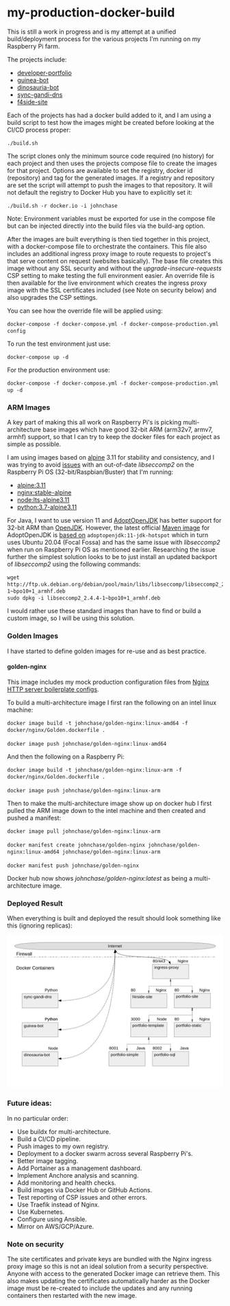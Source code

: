 # my-production-docker-build

This is still a work in progress and is my attempt at a unified build/deployment process for the various projects I'm running on my 
Raspberry Pi farm.

The projects include:

- [developer-portfolio](https://github.com/RatJuggler/developer-portfolio)
- [guinea-bot](https://github.com/RatJuggler/guinea-bot)
- [dinosauria-bot](https://github.com/RatJuggler/dinosauria-bot)
- [sync-gandi-dns](https://github.com/RatJuggler/sync-gandi-dns)
- [f4side-site](https://github.com/RatJuggler/f4rside-site)

Each of the projects has had a docker build added to it, and I am using a build script to test how the images might be created 
before looking at the CI/CD process proper: 

    ./build.sh

The script clones only the minimum source code required (no history) for each project and then uses the projects compose file to 
create the images for that project. Options are available to set the registry, docker id (repository) and tag for the generated 
images. If a registry and repository are set the script will attempt to push the images to that repository. It will not default
the registry to Docker Hub you have to explicitly set it:

    ./build.sh -r docker.io -i johnchase

Note: Environment variables must be exported for use in the compose file but can be injected directly into the build files via the 
build-arg option.

After the images are built everything is then tied together in this project, with a docker-compose file to orchestrate the 
containers. This file also includes an additional ingress proxy image to route requests to project's that serve content on request 
(websites basically). The base file creates this image without any SSL security and without the *upgrade-insecure-requests* CSP 
setting to make testing the full environment easier. An override file is then available for the live environment which creates the 
ingress proxy image with the SSL certificates included (see Note on security below) and also upgrades the CSP settings.

You can see how the override file will be applied using:

    docker-compose -f docker-compose.yml -f docker-compose-production.yml config

To run the test environment just use:

    docker-compose up -d

For the production environment use:

    docker-compose -f docker-compose.yml -f docker-compose-production.yml up -d

### ARM Images

A key part of making this all work on Raspberry Pi's is picking multi-architecture base images which have good 32-bit ARM 
(arm32v7, armv7, armhf) support, so that I can try to keep the docker files for each project as simple as possible.

I am using images based on [alpine](https://hub.docker.com/_/alpine) 3.11 for stability and consistency, and I was trying to avoid 
[issues](https://wiki.alpinelinux.org/wiki/Release_Notes_for_Alpine_3.13.0#time64_requirements) with an out-of-date *libseccomp2* 
on the Raspberry Pi OS (32-bit/Raspbian/Buster) that I'm running:

- [alpine:3.11](https://hub.docker.com/layers/alpine/library/alpine/3.11/images/sha256-379fd3ade18c4ff1e12eeae9fafd3378fa039eb023ed534311c246d2d63f8c84)
- [nginx:stable-alpine](https://hub.docker.com/layers/nginx/library/nginx/stable-alpine/images/sha256-da3716611fb965f3fda1f3281882baeb2760ca8bb7317f1d22ed45e75570827b)
- [node:lts-alpine3.11](https://hub.docker.com/layers/node/library/node/lts-alpine3.11/images/sha256-7c2d9dda61b89fd414371c14d6b87973925c66ebd4ca59f3a539821e88cdeb8f)
- [python:3.7-alpine3.11](https://hub.docker.com/layers/python/library/python/3.7-alpine3.11/images/sha256-1724b17cbf37548616325811484dd5a60351ab06bca4c5367b5c297c5e193e01)

For Java, I want to use version 11 and [AdoptOpenJDK](https://hub.docker.com/_/adoptopenjdk) has better support for 32-bit ARM than 
[OpenJDK](https://hub.docker.com/_/openjdk). However, the latest official [Maven image](https://hub.docker.com/_/maven) for 
AdoptOpenJDK is [based on](https://github.com/carlossg/docker-maven/blob/master/adoptopenjdk-11/Dockerfile) 
`adoptopenjdk:11-jdk-hotspot` which in turn uses Ubuntu 20.04 (Focal Fossa) and has the same issue with *libseccomp2* when run on 
Raspberry Pi OS as mentioned earlier. Researching the issue further the simplest solution looks to be to just install an updated
backport of *libseccomp2* using the following commands:

    wget http://ftp.uk.debian.org/debian/pool/main/libs/libseccomp/libseccomp2_2.4.4-1~bpo10+1_armhf.deb
    sudo dpkg -i libseccomp2_2.4.4-1~bpo10+1_armhf.deb

I would rather use these standard images than have to find or build a custom image, so I will be using this solution. 

### Golden Images

I have started to define golden images for re-use and as best practice.

#### golden-nginx

This image includes my mock production configuration files from [Nginx HTTP server boilerplate configs](https://github.com/RatJuggler/server-configs-nginx/tree/my-production).

To build a multi-architecture image I first ran the following on an intel linux machine:

    docker image build -t johnchase/golden-nginx:linux-amd64 -f docker/nginx/Golden.dockerfile .

    docker image push johnchase/golden-nginx:linux-amd64

And then the following on a Raspberry Pi:

    docker image build -t johnchase/golden-nginx:linux-arm -f docker/nginx/Golden.dockerfile .

    docker image push johnchase/golden-nginx:linux-arm

Then to make the multi-architecture image show up on docker hub I first pulled the ARM image down to the intel machine and then 
created and pushed a manifest:

    docker image pull johnchase/golden-nginx:linux-arm

    docker manifest create johnchase/golden-nginx johnchase/golden-nginx:linux-amd64 johnchase/golden-nginx:linux-arm

    docker manifest push johnchase/golden-nginx

Docker hub now shows *johnchase/golden-nginx:latest* as being a multi-architecture image.

### Deployed Result

When everything is built and deployed the result should look something like this (ignoring replicas):

![Image of Architecture](https://github.com/RatJuggler/my-production-docker-build/blob/main/deployed-result.jpg)

### Future ideas:

In no particular order:

- Use buildx for multi-architecture.
- Build a CI/CD pipeline.
- Push images to my own registry.
- Deployment to a docker swarm across several Raspberry Pi's.
- Better image tagging.
- Add Portainer as a management dashboard.
- Implement Anchore analysis and scanning.
- Add monitoring and health checks.
- Build images via Docker Hub or GitHub Actions.
- Test reporting of CSP issues and other errors.
- Use Traefik instead of Nginx.
- Use Kubernetes.
- Configure using Ansible.
- Mirror on AWS/GCP/Azure.

### Note on security

The site certificates and private keys are bundled with the Nginx ingress proxy image so this is not an ideal solution from a 
security perspective. Anyone with access to the generated Docker image can retrieve them. This also makes updating the certificates 
automatically harder as the Docker image must be re-created to include the updates and any running containers then restarted with 
the new image.
